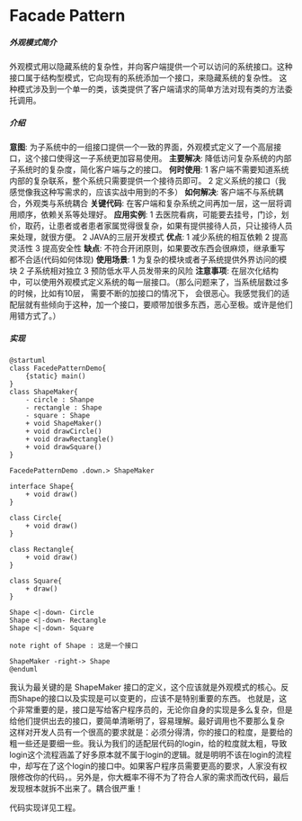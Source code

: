 # Facade Pattern
##### 外观模式简介
外观模式用以隐藏系统的复杂性，并向客户端提供一个可以访问的系统接口。这种接口属于结构型模式，它向现有的系统添加一个接口，来隐藏系统的复杂性。
这种模式涉及到一个单一的类，该类提供了客户端请求的简单方法对现有类的方法委托调用。
##### 介绍
**意图**: 为子系统中的一组接口提供一个一致的界面，外观模式定义了一个高层接口，这个接口使得这一子系统更加容易使用。
**主要解决**: 降低访问复杂系统的内部子系统时的复杂度，简化客户端与之的接口。
**何时使用**: 
1 客户端不需要知道系统内部的复杂联系，整个系统只需要提供一个接待员即可。
2 定义系统的接口（我感觉像我这种写需求的，应该实战中用到的不多）
**如何解决**: 客户端不与系统耦合，外观类与系统耦合
**关键代码**: 在客户端和复杂系统之间再加一层，这一层将调用顺序，依赖关系等处理好。
**应用实例**: 
1 去医院看病，可能要去挂号，门诊，划价，取药，让患者或者患者家属觉得很复杂，如果有提供接待人员，只让接待人员来处理，就很方便。
2 JAVA的三层开发模式
**优点**:
1 减少系统的相互依赖
2 提高灵活性
3 提高安全性
**缺点**: 不符合开闭原则，如果要改东西会很麻烦，继承重写都不合适(代码如何体现)
**使用场景**: 
1 为复杂的模块或者子系统提供外界访问的模块
2 子系统相对独立
3 预防低水平人员发带来的风险
**注意事项**: 在层次化结构中，可以使用外观模式定义系统的每一层接口。（那么问题来了，当系统层数过多的时候，比如有10层， 需要不断的加接口的情况下， 会很恶心。我感觉我们的适配层就有些倾向于这种，加一个接口，要顺带加很多东西，恶心至极。或许是他们用错方式了。）

##### 实现
```puml
@startuml
class FacedePatternDemo{
    {static} main()
}
class ShapeMaker{
    - circle : Shanpe
    - rectangle : Shape
    - square : Shape
    + void ShapeMaker()
    + void drawCircle()
    + void drawRectangle()
    + void drawSquare()
}

FacedePatternDemo .down.> ShapeMaker

interface Shape{
    + void draw()
}

class Circle{
    + void draw()
}

class Rectangle{
    + void draw()
}

class Square{
    + draw()
}

Shape <|-down- Circle
Shape <|-down- Rectangle
Shape <|-down- Square

note right of Shape : 这是一个接口

ShapeMaker -right-> Shape
@enduml
```
我认为最关键的是 ShapeMaker 接口的定义，这个应该就是外观模式的核心。反而Shape的接口以及实现是可以变更的，应该不是特别重要的东西。
也就是，这个非常重要的是，接口是写给客户程序员的，无论你自身的实现是多么复杂，但是给他们提供出去的接口，要简单清晰明了，容易理解。最好调用也不要那么复杂
这样对开发人员有一个很高的要求就是：必须分得清，你的接口的粒度，是要给的粗一些还是要细一些。我认为我们的适配层代码的login，给的粒度就太粗，导致login这个流程涵盖了好多原本就不属于login的逻辑。就是明明不该在login的流程中，却写在了这个login的接口中。如果客户程序员需要更高的要求，人家没有权限修改你的代码，。另外是，你大概率不得不为了符合人家的需求而改代码，最后发现根本就拆不出来了。耦合很严重！

代码实现详见工程。